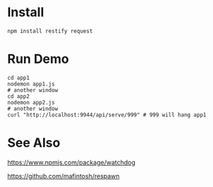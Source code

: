 # Install
```
npm install restify request
```

# Run Demo
```
cd app1
nodemon app1.js
# another window
cd app2
nodemon app2.js
# another window
curl "http://localhost:9944/api/serve/999" # 999 will hang app1
```

# See Also

https://www.npmjs.com/package/watchdog

https://github.com/mafintosh/respawn
